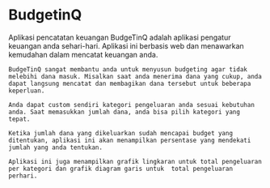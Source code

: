 # BudgetinQ
Aplikasi pencatatan keuangan
BudgeTinQ adalah aplikasi pengatur keuangan anda sehari-hari. Aplikasi ini berbasis web dan menawarkan kemudahan dalam mencatat keuangan anda.

	BudgeTinQ sangat membantu anda untuk menyusun budgeting agar tidak melebihi dana masuk. Misalkan saat anda menerima dana yang cukup, anda dapat langsung mencatat dan membagikan dana tersebut untuk beberapa keperluan.

	Anda dapat custom sendiri kategori pengeluaran anda sesuai kebutuhan anda. Saat memasukkan jumlah dana, anda bisa pilih kategori yang tepat.

	Ketika jumlah dana yang dikeluarkan sudah mencapai budget yang ditentukan, aplikasi ini akan menampilkan persentase yang mendekati jumlah yang anda tentukan.

	Aplikasi ini juga menampilkan grafik lingkaran untuk total pengeluaran per kategori dan grafik diagram garis untuk  total pengeluaran perhari.
